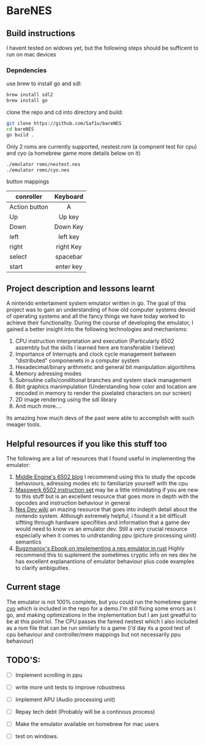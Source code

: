 # BareNES

## Build instructions
I havent tested on widows yet, but the following steps should be sufficent to run on mac devices
### Depndencies
use brew to install go and sdl:
```bash
brew install sdl2
brew install go
```
clone the repo and cd into directory and build:
```bash
git clone https://github.com/Saf1u/bareNES
cd bareNES
go build .
```
Only 2 roms are currently supported, nestest.rom (a compnent test for cpu) and cyo (a homebrew game more details below on it)
```bash
./emulator roms/nestest.nes 
./emulator roms/cyo.nes 
```

button mappings

| conroller     | Keyboard      |    
| ------------- |:-------------:| 
| Action button    | A|
| Up      | Up key      |
| Down| Down Key      | 
| left      | left key      |
| right| right Key      | 
| select| spacebar     | 
| start| enter key     | 


## Project description and lessons learnt 
A nintendo entertaiment system emulator written in go. The goal of this project was to gain an understanding of how old computer systems devoid of operating systems and all the fancy things we have today worked to achieve their functionality. During the course of developing the emulator, I gained a better insight into the following technologies and mechanisms:

1. CPU instruction interpretation and execution (Particularly 6502 assembly but the skills I learned here are transferable I believe)
2. Importance of Interrupts and clock cycle management between "distributed" componenets in a computer system
3. Hexadecimal/binary arithmetic and general bit manipulation algoritihms
4. Memory adressing modes
5. Subroutine calls/conditional branches and system stack management 
6. 8bit graphics manimpulation (Understanding how color and location are encoded in memory to render the pixelated characters on our screen)
7. 2D image rendering using the sdl library 
8. And much more....

Its amazing how much devs of the past were able to accomplish with such meager tools.

## Helpful resources if you like this stuff too
The following are a list of resources that I found useful in implementing the emulator:
1. [Middle Engine's 6502 blog](https://www.middle-engine.com/blog/posts/2020/06/23/programming-the-nes-the-6502-in-detail) I recommend using this to study the opcode behaviours, adressing modes etc to familiarize yourself with the cpu
2. [Masswerk 6502 instruction set](https://www.masswerk.at/6502/6502_instruction_set.html) may be a little intimidating if you are new to this stuff but is an excellent resource that goes more in depth with the opcodes and instruction behaviour in general
3. [Nes Dev wiki](https://www.nesdev.org/wiki/Nesdev_Wiki) an mazing resource that goes into indepth detail about the nintendo system. Although extremely helpful, i found it a bit difficult siftting through hardware specifities and information that a game dev would need to know vs an emulator dev. Still a very crucial resource especially when it comes to undrstanding ppu (picture processing uinit) semantics
4. [Bugzmanov's Ebook on implementing a nes emulator in rust](https://bugzmanov.github.io/nes_ebook/chapter_1.html) Highly recommend this to suplement the sometimes cryptic info on nes dev he has excellent explanantions of emulator behaviour plus code examples to clarify ambiguities.

## Current stage
The emulator is not 100% complete, but you could run the homebrew game [cyo](https://www.nesworld.com/article.php?system=nes&data=neshomebrew) which is included in the repo for a demo.I'm still fixing some errors as I go, and making optimizations in the implementation but I am just greatful to be at this point lol. The CPU passes the famed nestest which I also included as a rom file that can be run similarly to a game (i'd day its a good test of cpu behaviour and controller/mem mappings but not necessarily ppu behaviour)

## TODO'S:
- [ ] Implement scrolling in ppu
- [ ] write more unit tests to improve robustness
- [ ] Implement APU (Audio processing unit)
- [ ] Repay tech debt (Probably will be a continous process)
- [ ] Make the emulator available on homebrew for mac users
- [ ] test on windows.

 

